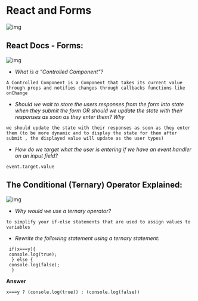 # React and Forms
![img](https://i.ytimg.com/vi/t3r9xW-sxqs/maxresdefault.jpg)


## React Docs - Forms:



![img](https://i1.wp.com/www.csscodelab.com/wp-content/uploads/2020/05/responsive-login-form-in-react-js.png?fit=1102%2C738&ssl=1)



* *What is a "Controlled Component"?*

`A Controlled Component is a Component that takes its current value through props and notifies changes through callbacks functions like onChange`

* *Should we wait to store the users responses from the form into state when they submit the form OR should we update the state with their responses as soon as they enter them? Why*

`we should update the state with their responses as soon as they enter them (to be more dynamic and to display the state for them after submit , the displayed value will update as the user types)`

* *How do we target what the user is entering if we have an event handler on an input field?*

`event.target.value`


## The Conditional (Ternary) Operator Explained: 


![img](https://scotch-res.cloudinary.com/image/upload/w_auto,q_auto:good,f_auto/v1562952581/jqctyinrganjts991d3w.jpg)



* *Why would we use a ternary operator?*

`to simplify your if-else statements that are used to assign values to variables`


* *Rewrite the following statement using a ternary statement:*

```
 if(x===y){
 console.log(true);
  } else {
 console.log(false);
  }
```

**Answer**

```
x===y ? (console.log(true)) : (console.log(false))
```